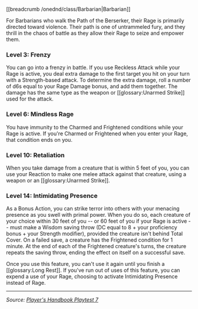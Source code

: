 [[breadcrumb /onednd/class/Barbarian|Barbarian]]

For Barbarians who walk the Path of the Berserker, their Rage is primarily directed toward violence. Their path is one of untrammeled fury, and they thrill in the chaos of battle as they allow their Rage to seize and empower them.

### Level 3: Frenzy

You can go into a frenzy in battle. If you use Reckless Attack while your Rage is active, you deal extra damage to the first target you hit on your turn with a Strength-based attack. To determine the extra damage, roll a number of d6s equal to your Rage Damage bonus, and add them together. The damage has the same type as the weapon or [[glossary:Unarmed Strike]] used for the attack.

### Level 6: Mindless Rage

You have immunity to the Charmed and Frightened conditions while your Rage is active. If you're Charmed or Frightened when you enter your Rage, that condition ends on you.

### Level 10: Retaliation

When you take damage from a creature that is within 5 feet of you, you can use your Reaction to make one melee attack against that creature, using a weapon or an [[glossary:Unarmed Strike]].

### Level 14: Intimidating Presence

As a Bonus Action, you can strike terror into others with your menacing presence as you swell with primal power. When you do so, each creature of your choice within 30 feet of you -- or 60 feet of you if your Rage is active -- must make a Wisdom saving throw (DC equal to 8 + your proficiency bonus + your Strength modifier), provided the creature isn't behind Total Cover. On a failed save, a creature has the Frightened condition for 1 minute. At the end of each of the Frightened creature's turns, the creature repeats the saving throw, ending the effect on itself on a successful save.

Once you use this feature, you can't use it again until you finish a [[glossary:Long Rest]]. If you've run out of uses of this feature, you can expend a use of your Rage, choosing to activate Intimidating Presence instead of Rage.

----

_Source: [Player's Handbook Playtest 7](https://www.dndbeyond.com/sources/ua/ph-playtest-7)_